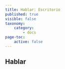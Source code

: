 ```yaml
---
title: Hablar: Escritorio
published: true
visible: false
taxonomy:
    category:
        - docs
page-toc:
    active: false
---
```


## Hablar
